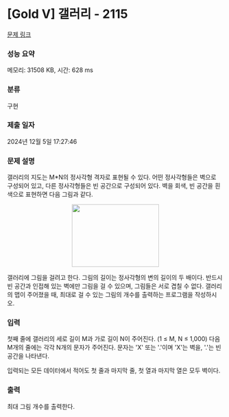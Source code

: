 # [Gold V] 갤러리 - 2115 

[문제 링크](https://www.acmicpc.net/problem/2115) 

### 성능 요약

메모리: 31508 KB, 시간: 628 ms

### 분류

구현

### 제출 일자

2024년 12월 5일 17:27:46

### 문제 설명

<p>갤러리의 지도는 M*N의 정사각형 격자로 표현될 수 있다. 어떤 정사각형들은 벽으로 구성되어 있고, 다른 정사각형들은 빈 공간으로 구성되어 있다. 벽을 회색, 빈 공간을 흰색으로 표현하면 다음 그림과 같다.</p>

<p style="text-align: center;"><img alt="" src="https://upload.acmicpc.net/46419b50-28c3-4d0d-89b3-9e27a4dc13b0/-/preview/" style="width: 203px; height: 146px;"></p>

<p>갤러리에 그림을 걸려고 한다. 그림의 길이는 정사각형의 변의 길이의 두 배이다. 반드시 빈 공간과 인접해 있는 벽에만 그림을 걸 수 있으며, 그림들은 서로 겹칠 수 없다. 갤러리의 맵이 주어졌을 때, 최대로 걸 수 있는 그림의 개수를 출력하는 프로그램을 작성하시오.</p>

### 입력 

 <p>첫째 줄에 갤러리의 세로 길이 M과 가로 길이 N이 주어진다. (1 ≤ M, N ≤ 1,000) 다음 M개의 줄에는 각각 N개의 문자가 주어진다. 문자는 'X' 또는 '.'이며 'X'는 벽을, '.'는 빈 공간을 나타낸다.</p>

<p>입력되는 모든 데이터에서 적어도 첫 줄과 마지막 줄, 첫 열과 마지막 열은 모두 벽이다.</p>

### 출력 

 <p>최대 그림 개수를 출력한다.</p>

